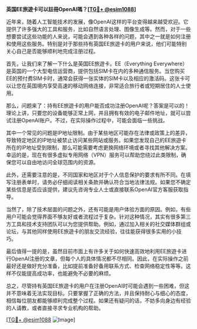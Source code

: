 **英国EE旅遊卡可以註冊OpenAI嗎？[[TG💪+ @esim1088](https://t.me/s/esim1088)]**

近年来，随着人工智能技术的发展，像OpenAI这样的平台变得越来越受欢迎。它提供了许多强大的工具和服务，比如自然语言处理、图像生成等。然而，对于一些想要尝试这些功能的人来说，可能会遇到各种各样的问题，其中之一就是如何注册和使用这些服务。特别是对于那些持有英国EE旅遊卡的用户来说，他们可能特别关心自己是否能够顺利地完成注册过程。

首先，让我们来了解一下什么是英国EE旅遊卡。EE（Everything Everywhere）是英国的一个大型电信运营商，提供包括SIM卡在内的多种通信服务。当您购买EE的预付费SIM卡时，通常会获得一张实体的SIM卡以及相应的激活码。这张卡可以让您在英国境内享受高速的移动网络连接，非常适合旅行者或短期居住的人士使用。

那么，问题来了：持有EE旅遊卡的用户能否成功注册OpenAI呢？答案是可以的！理论上讲，只要您的设备能够正常上网，并且拥有有效的电子邮件地址，就可以尝试注册OpenAI账户。不过，在实际操作过程中，可能会面临一些挑战。

其中一个常见的问题是IP地址限制。由于某些地区可能存在法律或政策上的差异，导致特定地区的IP地址被禁止访问某些网站或服务。如果您发现自己的EE旅遊卡所在的IP地址受到限制，那么可能需要考虑更换网络环境或者寻找其他解决方案。幸运的是，现在有很多虚拟专用网络（VPN）服务可以帮助您绕过此类限制，确保您可以自由地访问全球范围内的资源。

此外，还需要注意的是，不同国家和地区对于个人信息保护的要求有所不同。在填写注册表单时，请务必仔细阅读相关条款并确认符合当地法律法规。如果您不确定某些信息是否应该提供，建议先咨询专业人士或直接联系OpenAI官方客服获取指导。

当然了，除了技术层面的问题之外，还有可能是用户体验方面的原因。例如，有些用户可能会觉得界面不够友好或者流程过于复杂。针对这种情况，其实有很多第三方工具和技术支持团队可以为您提供帮助。例如，通过加入相关的社交媒体群组或论坛，与其他同样使用EE旅遊卡的朋友交流经验，往往能获得很多实用的小技巧。

最后值得一提的是，虽然目前市面上有许多关于如何快速高效地利用EE旅遊卡进行OpenAI注册的文章，但每个人的具体情况都不尽相同。因此，在实际操作之前最好还是做好充分准备，比如提前准备好备用联系方式、检查网络稳定性等等。这样不仅能提高成功率，也能避免不必要的麻烦。

总之，尽管持有英国EE旅遊卡的用户在注册OpenAI时可能会遇到一些困难，但这并不意味着无法实现目标。只要掌握了正确的方法，并且保持耐心与细心的态度，相信每位朋友都能够顺利完成整个过程。如果还有疑问的话，不妨多向身边有经验的人请教，或者直接寻求专业机构的帮助。

[[TG💪+ @esim1088](https://t.me/s/esim1088) ![Image](https://i.postimg.cc/4NQfJmqS/Snipaste-2025-05-13-00-14-12.png)]